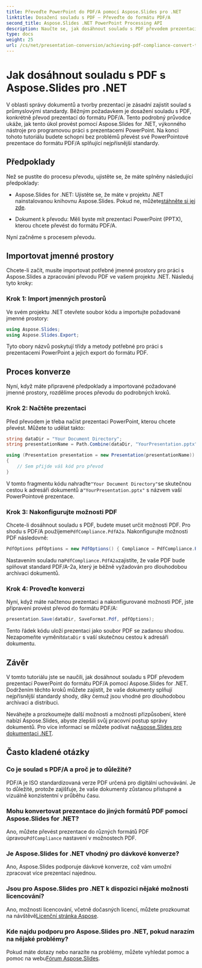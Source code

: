 ```yaml
---
title: Převeďte PowerPoint do PDF/A pomocí Aspose.Slides pro .NET
linktitle: Dosažení souladu s PDF – Převeďte do formátu PDF/A
second_title: Aspose.Slides .NET PowerPoint Processing API
description: Naučte se, jak dosáhnout souladu s PDF převodem prezentací PowerPoint do formátu PDF/A pomocí Aspose.Slides for .NET. Zajistěte dlouhou životnost a dostupnost dokumentů.
type: docs
weight: 25
url: /cs/net/presentation-conversion/achieving-pdf-compliance-convert-to-pdf-a-format/
---
```


# Jak dosáhnout souladu s PDF s Aspose.Slides pro .NET

V oblasti správy dokumentů a tvorby prezentací je zásadní zajistit soulad s průmyslovými standardy. Běžným požadavkem je dosažení souladu s PDF, konkrétně převod prezentací do formátu PDF/A. Tento podrobný průvodce ukáže, jak tento úkol provést pomocí Aspose.Slides for .NET, výkonného nástroje pro programovou práci s prezentacemi PowerPoint. Na konci tohoto tutoriálu budete schopni bez problémů převést své PowerPointové prezentace do formátu PDF/A splňující nejpřísnější standardy.

## Předpoklady

Než se pustíte do procesu převodu, ujistěte se, že máte splněny následující předpoklady:

-  Aspose.Slides for .NET: Ujistěte se, že máte v projektu .NET nainstalovanou knihovnu Aspose.Slides. Pokud ne, můžete[stáhněte si jej zde](https://releases.aspose.com/slides/net/).

- Dokument k převodu: Měli byste mít prezentaci PowerPoint (PPTX), kterou chcete převést do formátu PDF/A.

Nyní začněme s procesem převodu.

## Importovat jmenné prostory

Chcete-li začít, musíte importovat potřebné jmenné prostory pro práci s Aspose.Slides a zpracování převodu PDF ve vašem projektu .NET. Následuj tyto kroky:

### Krok 1: Import jmenných prostorů

Ve svém projektu .NET otevřete soubor kódu a importujte požadované jmenné prostory:

```csharp
using Aspose.Slides;
using Aspose.Slides.Export;
```

Tyto obory názvů poskytují třídy a metody potřebné pro práci s prezentacemi PowerPoint a jejich export do formátu PDF.

## Proces konverze

Nyní, když máte připravené předpoklady a importované požadované jmenné prostory, rozdělíme proces převodu do podrobných kroků.

### Krok 2: Načtěte prezentaci

Před převodem je třeba načíst prezentaci PowerPoint, kterou chcete převést. Můžete to udělat takto:

```csharp
string dataDir = "Your Document Directory";
string presentationName = Path.Combine(dataDir, "YourPresentation.pptx");

using (Presentation presentation = new Presentation(presentationName))
{
    // Sem přijde váš kód pro převod
}
```

 V tomto fragmentu kódu nahraďte`"Your Document Directory"`se skutečnou cestou k adresáři dokumentů a`"YourPresentation.pptx"` s názvem vaší PowerPointové prezentace.

### Krok 3: Nakonfigurujte možnosti PDF

 Chcete-li dosáhnout souladu s PDF, budete muset určit možnosti PDF. Pro shodu s PDF/A použijeme`PdfCompliance.PdfA2a`. Nakonfigurujte možnosti PDF následovně:

```csharp
PdfOptions pdfOptions = new PdfOptions() { Compliance = PdfCompliance.PdfA2a };
```

 Nastavením souladu na`PdfCompliance.PdfA2a`zajistíte, že vaše PDF bude splňovat standard PDF/A-2a, který je běžně vyžadován pro dlouhodobou archivaci dokumentů.

### Krok 4: Proveďte konverzi

Nyní, když máte načtenou prezentaci a nakonfigurované možnosti PDF, jste připraveni provést převod do formátu PDF/A:

```csharp
presentation.Save(dataDir, SaveFormat.Pdf, pdfOptions);
```

 Tento řádek kódu uloží prezentaci jako soubor PDF se zadanou shodou. Nezapomeňte vyměnit`dataDir` s vaší skutečnou cestou k adresáři dokumentu.

## Závěr

V tomto tutoriálu jste se naučili, jak dosáhnout souladu s PDF převodem prezentací PowerPoint do formátu PDF/A pomocí Aspose.Slides for .NET. Dodržením těchto kroků můžete zajistit, že vaše dokumenty splňují nejpřísnější standardy shody, díky čemuž jsou vhodné pro dlouhodobou archivaci a distribuci.

 Neváhejte a prozkoumejte další možnosti a možnosti přizpůsobení, které nabízí Aspose.Slides, abyste zlepšili svůj pracovní postup správy dokumentů. Pro více informací se můžete podívat na[Aspose.Slides pro dokumentaci .NET](https://reference.aspose.com/slides/net/).

## Často kladené otázky

### Co je soulad s PDF/A a proč je to důležité?
PDF/A je ISO standardizovaná verze PDF určená pro digitální uchovávání. Je to důležité, protože zajišťuje, že vaše dokumenty zůstanou přístupné a vizuálně konzistentní v průběhu času.

### Mohu konvertovat prezentace do jiných formátů PDF pomocí Aspose.Slides for .NET?
 Ano, můžete převést prezentace do různých formátů PDF úpravou`PdfCompliance` nastavení v možnostech PDF.

### Je Aspose.Slides for .NET vhodný pro dávkové konverze?
Ano, Aspose.Slides podporuje dávkové konverze, což vám umožní zpracovat více prezentací najednou.

### Jsou pro Aspose.Slides pro .NET k dispozici nějaké možnosti licencování?
 Ano, možnosti licencování, včetně dočasných licencí, můžete prozkoumat na návštěvě[Licenční stránka Aspose](https://purchase.aspose.com/buy).

### Kde najdu podporu pro Aspose.Slides pro .NET, pokud narazím na nějaké problémy?
 Pokud máte dotazy nebo narazíte na problémy, můžete vyhledat pomoc a pomoc na webu[Fórum Aspose.Slides](https://forum.aspose.com/).